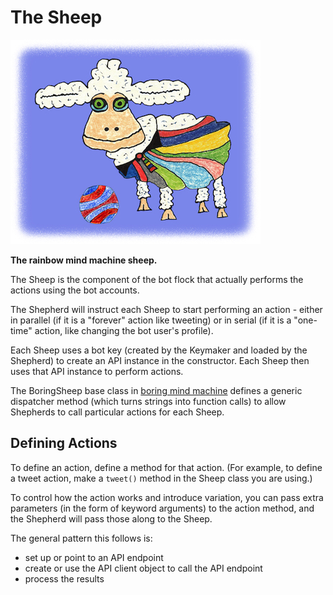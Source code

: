 # The Sheep

![the sheep](img/sheep.jpg)

**The rainbow mind machine sheep.**

The Sheep is the component of the bot flock that actually
performs the actions using the bot accounts.

The Shepherd will instruct each Sheep to start performing an action - either in
parallel (if it is a "forever" action like tweeting) or in serial (if it is a
"one-time" action, like changing the bot user's profile).

Each Sheep uses a bot key (created by the Keymaker and loaded by
the Shepherd) to create an API instance in the constructor.
Each Sheep then uses that API instance to perform actions.

The BoringSheep base class in [boring mind machine](#)
defines a generic dispatcher method (which turns strings
into function calls) to allow Shepherds to call particular
actions for each Sheep.

## Defining Actions

To define an action, define a method for that action.
(For example, to define a tweet action, make a `tweet()` method
in the Sheep class you are using.)

To control how the action works and introduce variation, you can 
pass extra parameters (in the form of keyword arguments) to the
action method, and the Shepherd will pass those along to the Sheep.

The general pattern this follows is:

* set up or point to an API endpoint
* create or use the API client object to call the API endpoint
* process the results

